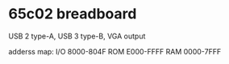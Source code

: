 # 65c02 breadboard 
USB 2 type-A, USB 3 type-B, VGA output

adderss map: 
I/O 8000-804F
ROM E000-FFFF
RAM 0000-7FFF
